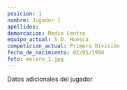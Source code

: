 ```yaml
---
posicion: 1
nombre: Jugador 1
apellidos: 
demarcacion: Medio Centro
equipo_actual: S.D. Huesca
competicion_actual: Primera División
fecha_de_nacimiento: 02/01/1994
foto: melero_1.jpg
---
```

Datos adicionales del jugador